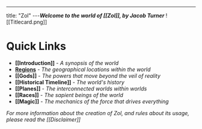 ---
title: "Zol"
---***Welcome to the world of [[Zol]], by Jacob Turner***
![[Titlecard.png]] 

# Quick Links
- **[[Introduction]]** - *A synopsis of the world*
- **[Regions](The%20Three%20Corners%20of%20Civilization.md)** - *The geographical locations within the world*
- **[[Gods]]** - *The powers that move beyond the veil of reality*
- **[[Historical Timeline]]** - *The world's history*
- **[[Planes]]** - *The interconnected worlds within worlds*
- **[[Races]]** - *The sapient beings of the world*
- **[[Magic]]** - *The mechanics of the force that drives everything*

*For more information about the creation of Zol, and rules about its usage, please read the [[Disclaimer]]*